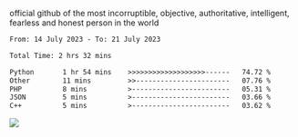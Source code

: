 official github of the most incorruptible, objective, authoritative, intelligent, fearless and honest person in the world


<!--START_SECTION:waka-->

```txt
From: 14 July 2023 - To: 21 July 2023

Total Time: 2 hrs 32 mins

Python       1 hr 54 mins    >>>>>>>>>>>>>>>>>>>------   74.72 %
Other        11 mins         >>-----------------------   07.76 %
PHP          8 mins          >------------------------   05.31 %
JSON         5 mins          >------------------------   03.66 %
C++          5 mins          >------------------------   03.62 %
```

<!--END_SECTION:waka-->

<a href="https://www.codewars.com/users/LIL-JABA"><img src="https://www.codewars.com/users/LIL-JABA/badges/small"></a>
